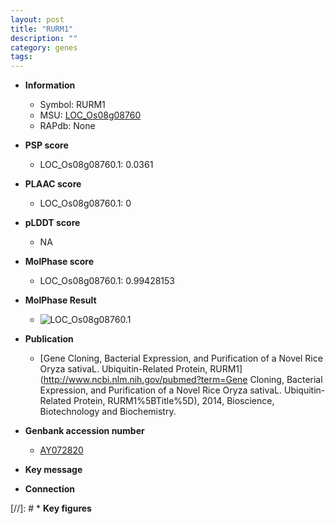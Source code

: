 ```yaml
---
layout: post
title: "RURM1"
description: ""
category: genes
tags: 
---
```


* **Information**  
    + Symbol: RURM1  
    + MSU: [LOC_Os08g08760](http://rice.plantbiology.msu.edu/cgi-bin/ORF_infopage.cgi?orf=LOC_Os08g08760)  
    + RAPdb: None  

* **PSP score**  
    + LOC_Os08g08760.1: 0.0361 

* **PLAAC score**  
    + LOC_Os08g08760.1: 0 

* **pLDDT score**
    + NA


* **MolPhase score**
    + LOC_Os08g08760.1: 0.99428153

* **MolPhase Result**
    + ![LOC_Os08g08760.1](https://304243504.github.io/Pictures/LOC_Os08g/LOC_Os08g08760.1.png)

* **Publication**  
    + [Gene Cloning, Bacterial Expression, and Purification of a Novel Rice Oryza sativaL. Ubiquitin-Related Protein, RURM1](http://www.ncbi.nlm.nih.gov/pubmed?term=Gene Cloning, Bacterial Expression, and Purification of a Novel Rice Oryza sativaL. Ubiquitin-Related Protein, RURM1%5BTitle%5D), 2014, Bioscience, Biotechnology and Biochemistry.

* **Genbank accession number**  
    + [AY072820](http://www.ncbi.nlm.nih.gov/nuccore/AY072820)

* **Key message**  

* **Connection**  

[//]: # * **Key figures**  


